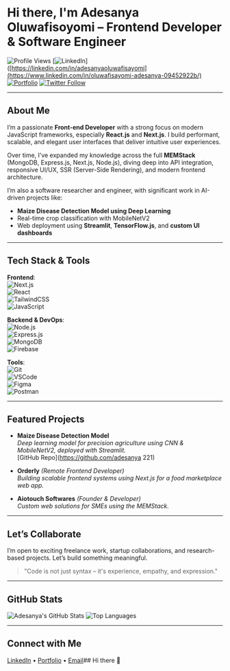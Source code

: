# Hi there, I'm Adesanya Oluwafisoyomi – Frontend Developer & Software Engineer

![Profile Views](https://komarev.com/ghpvc/?username=adesanyaoluwafisayomi&color=blue)
[![LinkedIn](https://img.shields.io/badge/LinkedIn-Connect-blue?logo=linkedin&style=flat-square)]([https://linkedin.com/in/adesanyaoluwafisayomi](https://www.linkedin.com/in/oluwafisayomi-adesanya-09452922b/)
[![Portfolio](https://img.shields.io/badge/Portfolio-View-informational?logo=firefox-browser&style=flat-square)]([https://your-portfolio-link.com](https://my-potifolio-95cf0.web.app/))
[![Twitter Follow](https://img.shields.io/twitter/follow/yourhandle?style=social)](https://twitter.com/yourhandle)

---

## About Me

I’m a passionate **Front-end Developer** with a strong focus on modern JavaScript frameworks, especially **React.js** and **Next.js**. I build performant, scalable, and elegant user interfaces that deliver intuitive user experiences.

Over time, I’ve expanded my knowledge across the full **MEMStack** (MongoDB, Express.js, Next.js, Node.js), diving deep into API integration, responsive UI/UX, SSR (Server-Side Rendering), and modern frontend architecture.

I’m also a software researcher and engineer, with significant work in AI-driven projects like:

- **Maize Disease Detection Model using Deep Learning**
- Real-time crop classification with MobileNetV2
- Web deployment using **Streamlit**, **TensorFlow.js**, and **custom UI dashboards**

---

## Tech Stack & Tools

**Frontend**:  
![Next.js](https://img.shields.io/badge/Next.js-000?logo=nextdotjs&logoColor=white)  
![React](https://img.shields.io/badge/React-20232A?logo=react&logoColor=61DAFB)  
![TailwindCSS](https://img.shields.io/badge/TailwindCSS-38B2AC?logo=tailwind-css&logoColor=white)  
![JavaScript](https://img.shields.io/badge/JavaScript-F7DF1E?logo=javascript&logoColor=black)

**Backend & DevOps**:  
![Node.js](https://img.shields.io/badge/Node.js-339933?logo=node.js&logoColor=white)  
![Express.js](https://img.shields.io/badge/Express.js-000?logo=express&logoColor=white)  
![MongoDB](https://img.shields.io/badge/MongoDB-4EA94B?logo=mongodb&logoColor=white)  
![Firebase](https://img.shields.io/badge/Firebase-ffca28?logo=firebase&logoColor=black)

**Tools**:  
![Git](https://img.shields.io/badge/Git-F05032?logo=git&logoColor=white)  
![VSCode](https://img.shields.io/badge/VSCode-007ACC?logo=visual-studio-code&logoColor=white)  
![Figma](https://img.shields.io/badge/Figma-F24E1E?logo=figma&logoColor=white)  
![Postman](https://img.shields.io/badge/Postman-FF6C37?logo=postman&logoColor=white)

---

## Featured Projects

- **Maize Disease Detection Model**  
  *Deep learning model for precision agriculture using CNN & MobileNetV2, deployed with Streamlit.*  
  [GitHub Repo](https://github.com/adesanya 221)

- **Orderly** *(Remote Frontend Developer)*  
  *Building scalable frontend systems using Next.js for a food marketplace web app.*

- **Aiotouch Softwares** *(Founder & Developer)*  
  *Custom web solutions for SMEs using the MEMStack.*

---

## Let’s Collaborate

I’m open to exciting freelance work, startup collaborations, and research-based projects. Let’s build something meaningful.

> "Code is not just syntax – it's experience, empathy, and expression."

---

## GitHub Stats

![Adesanya's GitHub Stats](https://github-readme-stats.vercel.app/api?username=adesanyaoluwa&show_icons=true&theme=github_dark)
![Top Languages](https://github-readme-stats.vercel.app/api/top-langs/?username=adesanyaoluwa&layout=compact&theme=github_dark)

---

## Connect with Me

[LinkedIn]([https://linkedin.com/in/adesanya-oluwafisayomi](https://www.linkedin.com/in/oluwafisayomi-adesanya-09452922b/)) • [Portfolio]([https://your-portfolio-link.com](https://my-potifolio-95cf0.web.app/)) • [Email](adesanyafisayo112@gmail.com)## Hi there 👋

<!--
**Adesanya221/Adesanya221** is a ✨ _special_ ✨ repository because its `README.md` (this file) appears on your GitHub profile.

Here are some ideas to get you started:

- 🔭 I’m currently working on ...
- 🌱 I’m currently learning ...
- 👯 I’m looking to collaborate on ...
- 🤔 I’m looking for help with ...
- 💬 Ask me about ...
- 📫 How to reach me: ...
- 😄 Pronouns: ...
- ⚡ Fun fact: ...
-->
